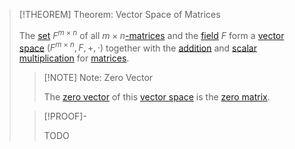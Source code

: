 >[!THEOREM] Theorem: Vector Space of Matrices
>
>The [set](../../../../Set%20Theory/Set.md) $F^{m\times n}$ of all $m \times n$[-matrices](Matrix.md) and the [field](../../Fields/Field.md) $F$ form a [vector space](../Vector%20Spaces/Vector%20Space.md) $(F^{m\times n}, F, +, \cdot)$ together with the [addition](Matrix%20Operations/Matrix%20Addition.md) and [scalar multiplication](Matrix%20Operations/Scalar%20Multiplication.md) for [matrices](Matrix.md).
>
>>[!NOTE] Note: Zero Vector
>>
>>The [zero vector](../Vector%20Spaces/Vector%20Space.md) of this [vector space](../Vector%20Spaces/Vector%20Space.md) is the [zero matrix](Zero%20Matrix.md).
>>
>
>>[!PROOF]-
>>
>>TODO
>>
>